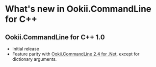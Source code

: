 # What's new in Ookii.CommandLine for C++

## Ookii.CommandLine for C++ 1.0

- Initial release
- Feature parity with [Ookii.CommandLine 2.4 for .Net](https://github.com/SvenGroot/Ookii.CommandLine),
  except for dictionary arguments.
